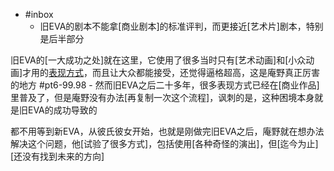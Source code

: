 - #inbox
    - 旧EVA的剧本不能拿[商业剧本]的标准评判，而更接近[艺术片]剧本，特别是后半部分

旧EVA的[一大成功之处]就在这里，它使用了很多当时只有[艺术动画]和[小众动画]才用的[表现方式](https://bbs.saraba1st.com/2b/thread-1996898-3-1.html)，而且让大众都能接受，还觉得逼格超高，这是庵野真正厉害的地方 #pt6-99.98
        - 然而旧EVA之后二十多年，很多表现方式已经在[商业作品]里普及了，但是庵野没有办法[再复制一次这个流程]，讽刺的是，这种困境本身就是旧EVA的成功导致的

都不用等到新EVA，从彼氏彼女开始，也就是刚做完旧EVA之后，庵野就在想办法解决这个问题，他[试验了很多方式]，包括使用[各种奇怪的演出]，但[迄今为止][还没有找到未来的方向]

